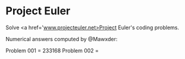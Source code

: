 # Project Euler
Solve <a href='www.projecteuler.net>Project Euler's</a> coding problems.

Numerical answers computed by @Mawxder:

Problem 001 = 233168
Problem 002 = 
